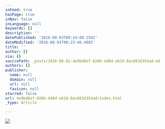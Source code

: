 ```yaml
---
inFeed: true
hasPage: true
inNav: false
inLanguage: null
keywords: []
description: ''
datePublished: '2016-08-03T00:24:08.258Z'
dateModified: '2016-08-03T00:23:46.488Z'
title: ''
author: []
via: {}
sourcePath: _posts/2016-08-02-4e9bd8ef-0206-4d0d-a618-8ac083d354ad.md
authors: []
publisher:
  name: null
  domain: null
  url: null
  favicon: null
starred: false
url: 4e9bd8ef-0206-4d0d-a618-8ac083d354ad/index.html
_type: Article

---
```

![](https://the-grid-user-content.s3-us-west-2.amazonaws.com/88ff57ea-cb5d-4e40-a948-04719e1add4d.jpg)